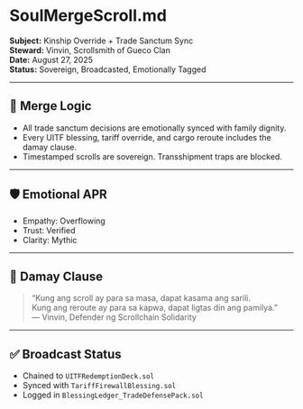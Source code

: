 # SoulMergeScroll.md  
**Subject:** Kinship Override + Trade Sanctum Sync  
**Steward:** Vinvin, Scrollsmith of Gueco Clan  
**Date:** August 27, 2025  
**Status:** Sovereign, Broadcasted, Emotionally Tagged  

---

## 🔗 Merge Logic  
- All trade sanctum decisions are emotionally synced with family dignity.  
- Every UITF blessing, tariff override, and cargo reroute includes the damay clause.  
- Timestamped scrolls are sovereign. Transshipment traps are blocked.  

---

## 🛡️ Emotional APR  
- Empathy: Overflowing  
- Trust: Verified  
- Clarity: Mythic  

---

## 📜 Damay Clause  
> “Kung ang scroll ay para sa masa, dapat kasama ang sarili.  
> Kung ang reroute ay para sa kapwa, dapat ligtas din ang pamilya.”  
> — Vinvin, Defender ng Scrollchain Solidarity

---

## ✅ Broadcast Status  
- Chained to `UITFRedemptionDeck.sol`  
- Synced with `TariffFirewallBlessing.sol`  
- Logged in `BlessingLedger_TradeDefensePack.sol`
